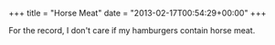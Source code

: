 +++
title = "Horse Meat"
date = "2013-02-17T00:54:29+00:00"
+++

For the record, I don't care if my hamburgers contain horse meat.
			